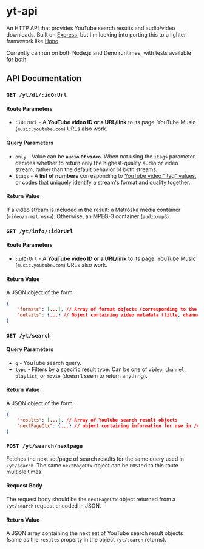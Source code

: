# yt-api

An HTTP API that provides YouTube search results and audio/video downloads. Built on [Express](https://expressjs.com/), but I'm looking into porting this to a lighter framework like [Hono](https://hono.dev/).

Currently can run on both Node.js and Deno runtimes, with tests available for both.

## API Documentation

### `GET /yt/dl/:idOrUrl`

#### Route Parameters

- `:idOrUrl` - A **YouTube video ID or a URL/link** to its page. YouTube Music
  (`music.youtube.com`) URLs also work.

#### Query Parameters

- `only` - Value can be **`audio` or `video`**. When not using the `itags`
  parameter, decides whether to return only the highest-quality audio or video
  stream, rather than the default behavior of both streams.
- `itags` - A **list of numbers** corresponding to
  [YouTube video "itag" values](https://gist.github.com/sidneys/7095afe4da4ae58694d128b1034e01e2),
  or codes that uniquely identify a stream's format and quality together.

#### Return Value

If a video stream is included in the result: a Matroska media container (`video/x-matroska`). Otherwise, an MPEG-3 container (`audio/mp3`).

### `GET /yt/info/:idOrUrl`

#### Route Parameters

- `:idOrUrl` - A **YouTube video ID or a URL/link** to its page. YouTube Music
  (`music.youtube.com`) URLs also work.

#### Return Value

A JSON object of the form:
```json
{
	"formats": [...], // Array of format objects (corresponding to the "itags" described above)
	"details": {...} // Object containing video metadata (title, channel, etc)
}
```

### `GET /yt/search`

#### Query Parameters

- `q` - YouTube search query.
- `type` - Filters by a specific result type. Can be one of `video`, `channel`, `playlist`, or `movie` (doesn't seem to return anything).

#### Return Value

A JSON object of the form:
```json
{
	"results": [...], // Array of YouTube search result objects
	"nextPageCtx": {...} // object containing information for use in /yt/search/nextpage
}
```

### `POST /yt/search/nextpage`

Fetches the next set/page of search results for the same query used in `/yt/search`. The same `nextPageCtx` object can be `POST`ed to this route multiple times.

#### Request Body
The request body should be the `nextPageCtx` object returned from a `/yt/search` request encoded in JSON.

#### Return Value
A JSON array containing the next set of YouTube search result objects (same as the `results` property in the object `/yt/search` returns).
